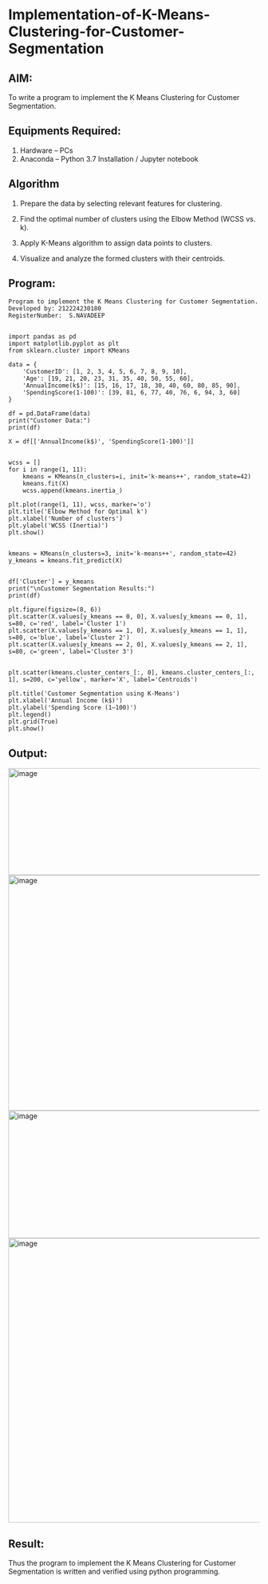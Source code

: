 # Implementation-of-K-Means-Clustering-for-Customer-Segmentation

## AIM:
To write a program to implement the K Means Clustering for Customer Segmentation.

## Equipments Required:
1. Hardware – PCs
2. Anaconda – Python 3.7 Installation / Jupyter notebook

## Algorithm
1. Prepare the data by selecting relevant features for clustering.

2. Find the optimal number of clusters using the Elbow Method (WCSS vs. k).

3. Apply K-Means algorithm to assign data points to clusters.

4. Visualize and analyze the formed clusters with their centroids.

## Program:
```
Program to implement the K Means Clustering for Customer Segmentation.
Developed by: 212224230180
RegisterNumber:  S.NAVADEEP
```
```

import pandas as pd
import matplotlib.pyplot as plt
from sklearn.cluster import KMeans

data = {
    'CustomerID': [1, 2, 3, 4, 5, 6, 7, 8, 9, 10],
    'Age': [19, 21, 20, 23, 31, 35, 40, 50, 55, 60],
    'AnnualIncome(k$)': [15, 16, 17, 18, 30, 40, 60, 80, 85, 90],
    'SpendingScore(1-100)': [39, 81, 6, 77, 40, 76, 6, 94, 3, 60]
}

df = pd.DataFrame(data)
print("Customer Data:")
print(df)

X = df[['AnnualIncome(k$)', 'SpendingScore(1-100)']]


wcss = []  
for i in range(1, 11):
    kmeans = KMeans(n_clusters=i, init='k-means++', random_state=42)
    kmeans.fit(X)
    wcss.append(kmeans.inertia_)

plt.plot(range(1, 11), wcss, marker='o')
plt.title('Elbow Method for Optimal k')
plt.xlabel('Number of clusters')
plt.ylabel('WCSS (Inertia)')
plt.show()


kmeans = KMeans(n_clusters=3, init='k-means++', random_state=42)
y_kmeans = kmeans.fit_predict(X)


df['Cluster'] = y_kmeans
print("\nCustomer Segmentation Results:")
print(df)

plt.figure(figsize=(8, 6))
plt.scatter(X.values[y_kmeans == 0, 0], X.values[y_kmeans == 0, 1], s=80, c='red', label='Cluster 1')
plt.scatter(X.values[y_kmeans == 1, 0], X.values[y_kmeans == 1, 1], s=80, c='blue', label='Cluster 2')
plt.scatter(X.values[y_kmeans == 2, 0], X.values[y_kmeans == 2, 1], s=80, c='green', label='Cluster 3')


plt.scatter(kmeans.cluster_centers_[:, 0], kmeans.cluster_centers_[:, 1], s=200, c='yellow', marker='X', label='Centroids')

plt.title('Customer Segmentation using K-Means')
plt.xlabel('Annual Income (k$)')
plt.ylabel('Spending Score (1–100)')
plt.legend()
plt.grid(True)
plt.show()

```

## Output:
<img width="570" height="214" alt="image" src="https://github.com/user-attachments/assets/01c4fd06-1ef5-4051-9246-5495ca365015" />


<img width="846" height="471" alt="image" src="https://github.com/user-attachments/assets/a4bdfed3-342b-4756-9082-eab70d5314a2" />


<img width="841" height="255" alt="image" src="https://github.com/user-attachments/assets/3c91a7b3-d668-4216-abec-56406a819330" />


<img width="936" height="569" alt="image" src="https://github.com/user-attachments/assets/6dc37ed1-2361-47d9-9c0d-7111f8899a11" />




## Result:
Thus the program to implement the K Means Clustering for Customer Segmentation is written and verified using python programming.
